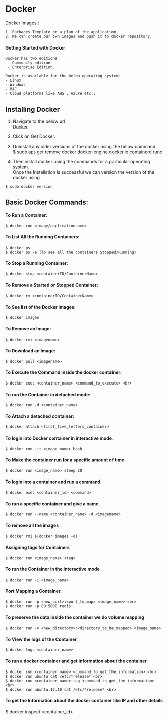# Docker

Docker Images : 
```
1. Packages Template or a plan of the application. 
2. We can create our own images and push it to docker repository. 
```

#### Getting Started with Docker
```
Docker has two editions
 - Community edition
 - Enterprise Edition. 
```
```
Docker is available for the below operating systems 
- Linux
- Windows
- MAC
- Cloud platforms like AWS , Azure etc..
```

## Installing Docker
1. Navigate to the below url <br>
[Docker](https://docs.docker.com "Docker")

2. Click on Get Docker.

3. Uninstall any older versions of the docker using the below command. <br>
$ sudo apt-get remove docker docker-engine docker.io containerd runc

4. Then install docker using the commands for a particular operating system. <br>
Once the Installation is successful we can version the version of the docker using <br>
```
$ sudo docker version
```

## Basic Docker Commands:
#### To Run a Container:
```
$ docker run <image/applicationname>
```

#### To List All the Running Containers:
```
$ docker ps
$ docker ps -a (To see all the containers Stopped/Running)
```

#### To Stop a Running Container:
```
$ docker stop <containerID/ContainerName>
```

#### To Remove a Started or Stopped Container:  
```
$ docker rm <containerID/ContainerName>
```

#### To See list of the Docker images:
```
$ docker images
```

#### To Remove an Image:
```
$ docker rmi <imagename>
```

#### To Download an Image:
```
$ docker pull <imagename>
```

#### To Execute the Command inside the docker container: 
```
$ docker exec <container_name> <command_to_execute> <br>
```

#### To run the Container in detached mode: 
```
$ docker run -d <container_name>
```

#### To Attach a detached container: 
```
$ docker attach <first_five_letters_container>
```

#### To login into Docker container in interactive mode.
```
$ docker run -it <image_name> bash
```

#### To Make the container run for a specific amount of time
```
$ docker run <image_name> sleep 20
```

#### To login into a container and run a command
```
$ docker exec <container_id> <command>
```

#### To run a specific container and give a name
```
$ docker run --name <container_name> -d <imagename>
```

#### To remove all the images
```
$ docker rmi $(docker images -q)
```

#### Assigning tags for Containers
```
$ docker run <image_name>:<tag> 
```

#### To run the Container in the Interactive mode
```
$ docker run -i <image_name>
```

#### Port Mapping a Container.
```
$ docker run -p <new_port>:<port_to_map> <image_name> <br>
$ docker run -p 80:5000 redis
```

#### To preserve the data inside the container we do volume mapping
```
$ docker run -v <new_directory>:<directory_to_be_mapped> <image_name>
```

#### To View the logs of the Container
```
$ docker logs <container_name>
```

#### To run a docker container and get information about the container
```
$ docker run <container_name> <command_to_get_the_information> <br>
$ docker run ubuntu cat /etc/*release* <br>
$ docker run <container_name>:tag <command_to_get_the_information> <br>
$ docker run ubuntu:17.10 cat /etc/*release* <br>
```

#### To get the Information about the docker container like IP and other details 
$ docker inspect <container_id>
